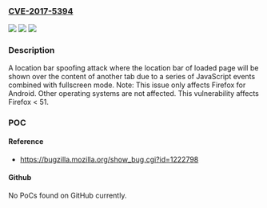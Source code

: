 ### [CVE-2017-5394](https://cve.mitre.org/cgi-bin/cvename.cgi?name=CVE-2017-5394)
![](https://img.shields.io/static/v1?label=Product&message=Firefox&color=blue)
![](https://img.shields.io/static/v1?label=Version&message=%3C%2051%20&color=brighgreen)
![](https://img.shields.io/static/v1?label=Vulnerability&message=Android%20location%20bar%20spoofing%20using%20fullscreen%20and%20JavaScript%20events&color=brighgreen)

### Description

A location bar spoofing attack where the location bar of loaded page will be shown over the content of another tab due to a series of JavaScript events combined with fullscreen mode. Note: This issue only affects Firefox for Android. Other operating systems are not affected. This vulnerability affects Firefox < 51.

### POC

#### Reference
- https://bugzilla.mozilla.org/show_bug.cgi?id=1222798

#### Github
No PoCs found on GitHub currently.

